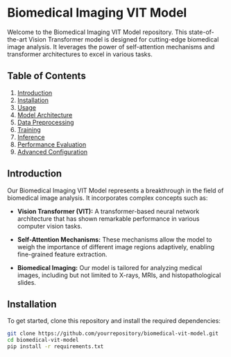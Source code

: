 # Biomedical Imaging VIT Model

Welcome to the Biomedical Imaging VIT Model repository. This state-of-the-art Vision Transformer model is designed for cutting-edge biomedical image analysis. It leverages the power of self-attention mechanisms and transformer architectures to excel in various tasks.

## Table of Contents

1. [Introduction](#introduction)
2. [Installation](#installation)
3. [Usage](#usage)
4. [Model Architecture](#model-architecture)
5. [Data Preprocessing](#data-preprocessing)
6. [Training](#training)
7. [Inference](#inference)
8. [Performance Evaluation](#performance-evaluation)
9. [Advanced Configuration](#advanced-configuration)

## Introduction

Our Biomedical Imaging VIT Model represents a breakthrough in the field of biomedical image analysis. It incorporates complex concepts such as:

- **Vision Transformer (VIT):** A transformer-based neural network architecture that has shown remarkable performance in various computer vision tasks.

- **Self-Attention Mechanisms:** These mechanisms allow the model to weigh the importance of different image regions adaptively, enabling fine-grained feature extraction.

- **Biomedical Imaging:** Our model is tailored for analyzing medical images, including but not limited to X-rays, MRIs, and histopathological slides.

## Installation

To get started, clone this repository and install the required dependencies:

```bash
git clone https://github.com/yourrepository/biomedical-vit-model.git
cd biomedical-vit-model
pip install -r requirements.txt
